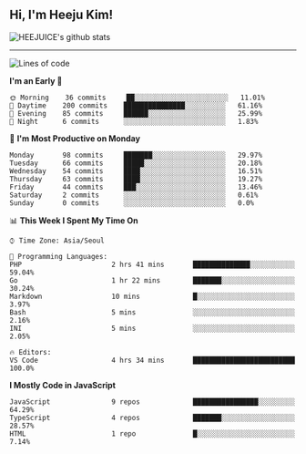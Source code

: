 ## Hi, I'm Heeju Kim!

![HEEJUICE's github stats](https://github-readme-stats.vercel.app/api?username=HEEJUICE&show_icons=true)

---
<!--START_SECTION:waka-->
![Lines of code](https://img.shields.io/badge/From%20Hello%20World%20I%27ve%20Written-20.6%20million%20lines%20of%20code-blue)

**I'm an Early 🐤** 

```text
🌞 Morning    36 commits     ██░░░░░░░░░░░░░░░░░░░░░░░   11.01% 
🌆 Daytime    200 commits    ███████████████░░░░░░░░░░   61.16% 
🌃 Evening    85 commits     ██████░░░░░░░░░░░░░░░░░░░   25.99% 
🌙 Night      6 commits      ░░░░░░░░░░░░░░░░░░░░░░░░░   1.83%

```
📅 **I'm Most Productive on Monday** 

```text
Monday       98 commits     ███████░░░░░░░░░░░░░░░░░░   29.97% 
Tuesday      66 commits     █████░░░░░░░░░░░░░░░░░░░░   20.18% 
Wednesday    54 commits     ████░░░░░░░░░░░░░░░░░░░░░   16.51% 
Thursday     63 commits     ████░░░░░░░░░░░░░░░░░░░░░   19.27% 
Friday       44 commits     ███░░░░░░░░░░░░░░░░░░░░░░   13.46% 
Saturday     2 commits      ░░░░░░░░░░░░░░░░░░░░░░░░░   0.61% 
Sunday       0 commits      ░░░░░░░░░░░░░░░░░░░░░░░░░   0.0%

```


📊 **This Week I Spent My Time On** 

```text
⌚︎ Time Zone: Asia/Seoul

💬 Programming Languages: 
PHP                      2 hrs 41 mins       ██████████████░░░░░░░░░░░   59.04% 
Go                       1 hr 22 mins        ███████░░░░░░░░░░░░░░░░░░   30.24% 
Markdown                 10 mins             █░░░░░░░░░░░░░░░░░░░░░░░░   3.97% 
Bash                     5 mins              ░░░░░░░░░░░░░░░░░░░░░░░░░   2.16% 
INI                      5 mins              ░░░░░░░░░░░░░░░░░░░░░░░░░   2.05%

🔥 Editors: 
VS Code                  4 hrs 34 mins       █████████████████████████   100.0%

```

**I Mostly Code in JavaScript** 

```text
JavaScript               9 repos             ████████████████░░░░░░░░░   64.29% 
TypeScript               4 repos             ███████░░░░░░░░░░░░░░░░░░   28.57% 
HTML                     1 repo              █░░░░░░░░░░░░░░░░░░░░░░░░   7.14%

```



<!--END_SECTION:waka-->

